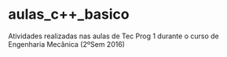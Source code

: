 # aulas_c++_basico

Atividades realizadas nas aulas de Tec Prog 1 durante o curso de Engenharia Mecânica (2ºSem 2016)
